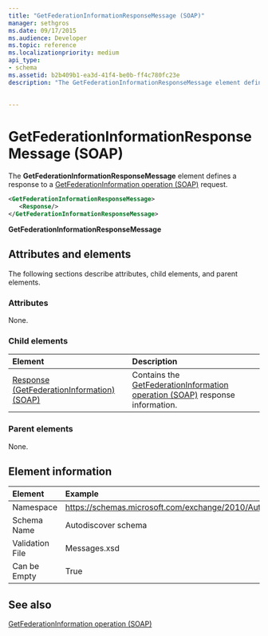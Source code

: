 ```yaml
---
title: "GetFederationInformationResponseMessage (SOAP)"
manager: sethgros
ms.date: 09/17/2015
ms.audience: Developer
ms.topic: reference
ms.localizationpriority: medium
api_type:
- schema
ms.assetid: b2b409b1-ea3d-41f4-be0b-ff4c780fc23e
description: "The GetFederationInformationResponseMessage element defines a response to a GetFederationInformation operation (SOAP) request."
 
 
---
```


# GetFederationInformationResponseMessage (SOAP)

The **GetFederationInformationResponseMessage** element defines a response to a [GetFederationInformation operation (SOAP)](getfederationinformation-operation-soap.md) request. 
  
```XML
<GetFederationInformationResponseMessage>
   <Response/>
</GetFederationInformationResponseMessage>
```

 **GetFederationInformationResponseMessage**
## Attributes and elements

The following sections describe attributes, child elements, and parent elements.
  
### Attributes

None.
  
### Child elements

|**Element**|**Description**|
|:-----|:-----|
|[Response (GetFederationInformation) (SOAP)](response-getfederationinformationsoap.md) <br/> |Contains the [GetFederationInformation operation (SOAP)](getfederationinformation-operation-soap.md) response information.  <br/> |
   
### Parent elements

None.
  
## Element information

| Element | Example |
|:-----|:-----|
|Namespace  <br/> |https://schemas.microsoft.com/exchange/2010/Autodiscover  <br/> |
|Schema Name  <br/> |Autodiscover schema  <br/> |
|Validation File  <br/> |Messages.xsd  <br/> |
|Can be Empty  <br/> |True  <br/> |
   
## See also



[GetFederationInformation operation (SOAP)](getfederationinformation-operation-soap.md)

